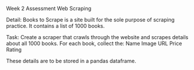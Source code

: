 Week 2 Assessment
Web Scraping

Detail: Books to Scrape is a site built for the sole purpose of scraping practice. It contains a list of 1000 books.

Task: Create a scraper that crawls through the website and scrapes details about all 1000 books. For each book, collect the:
Name
Image URL
Price
Rating

These details are to be stored in a pandas dataframe.
